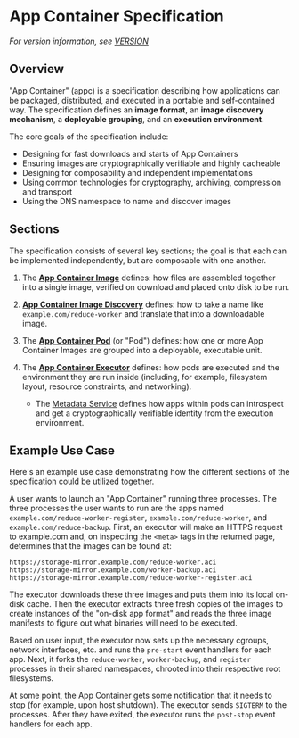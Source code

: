 # App Container Specification

_For version information, see [VERSION](VERSION)_

## Overview

"App Container" (appc) is a specification describing how applications can be packaged, distributed, and executed in a portable and self-contained way.
The specification defines an **image format**, an **image discovery mechanism**, a **deployable grouping**, and an **execution environment**.

The core goals of the specification include:

* Designing for fast downloads and starts of App Containers
* Ensuring images are cryptographically verifiable and highly cacheable
* Designing for composability and independent implementations
* Using common technologies for cryptography, archiving, compression and transport
* Using the DNS namespace to name and discover images

## Sections

The specification consists of several key sections; the goal is that each can be implemented independently, but are composable with one another.

1. The **[App Container Image](spec/aci.md)** defines: how files are assembled together into a single image, verified on download and placed onto disk to be run.

2. **[App Container Image Discovery](spec/discovery.md)** defines: how to take a name like `example.com/reduce-worker` and translate that into a downloadable image.

3. The **[App Container Pod](spec/pods.md)** (or "Pod") defines: how one or more App Container Images are grouped into a deployable, executable unit.

4. The **[App Container Executor](spec/ace.md)** defines: how pods are executed and the environment they are run inside (including, for example, filesystem layout, resource constraints, and networking).

    * The [Metadata Service](spec/ace.md#app-container-metadata-service) defines how apps within pods can introspect and get a cryptographically verifiable identity from the execution environment.


## Example Use Case

Here's an example use case demonstrating how the different sections of the specification could be utilized together.

A user wants to launch an "App Container" running three processes.
The three processes the user wants to run are the apps named `example.com/reduce-worker-register`, `example.com/reduce-worker`, and `example.com/reduce-backup`.
First, an executor will make an HTTPS request to example.com and, on inspecting the `<meta>` tags in the returned page, determines that the images can be found at:

	https://storage-mirror.example.com/reduce-worker.aci
	https://storage-mirror.example.com/worker-backup.aci
	https://storage-mirror.example.com/reduce-worker-register.aci

The executor downloads these three images and puts them into its local on-disk cache.
Then the executor extracts three fresh copies of the images to create instances of the "on-disk app format" and reads the three image manifests to figure out what binaries will need to be executed.

Based on user input, the executor now sets up the necessary cgroups, network interfaces, etc. and runs the `pre-start` event handlers for each app.
Next, it forks the `reduce-worker`, `worker-backup`, and `register` processes in their shared namespaces, chrooted into their respective root filesystems.

At some point, the App Container gets some notification that it needs to stop (for example, upon host shutdown).
The executor sends `SIGTERM` to the processes.
After they have exited, the executor runs the `post-stop` event handlers for each app.
